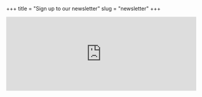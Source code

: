 +++
title = "Sign up to our newsletter"
slug = "newsletter"
+++

<iframe id="iframeform" src="https://secure.campaigner.com/CSB/Public/Form.aspx?fid=1889522&ac=gk59"
	frameborder="0" data-acc-id="gk59" height="200" width="510" scrolling="no"></iframe>
